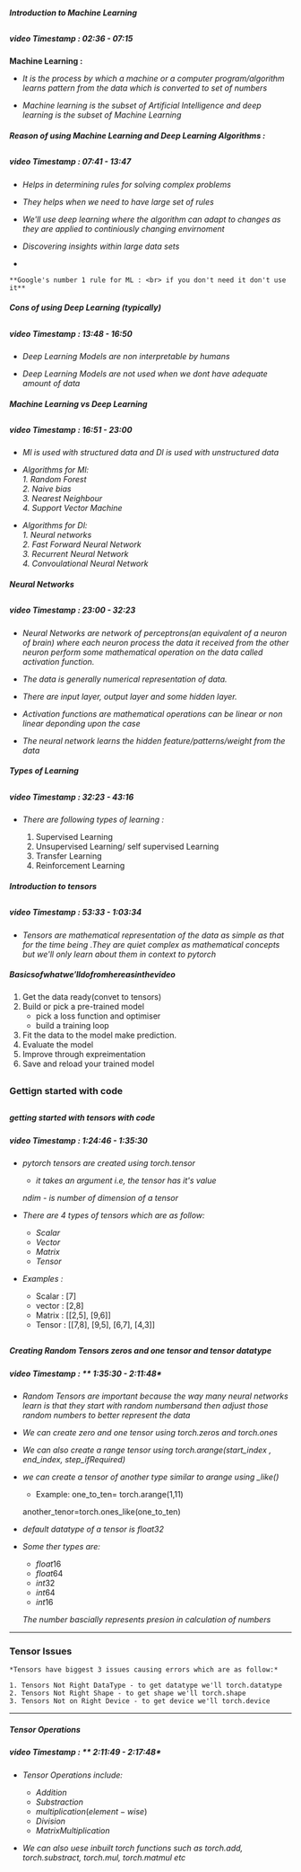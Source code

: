 ##### **Introduction to Machine Learning**

##

##### **video Timestamp :** **02:36 - 07:15**



**Machine Learning :**

*
    *It is the process by which a machine or a computer program/algorithm learns pattern from the data which is converted to set of numbers*

*  
    *Machine learning is the subset of Artificial Intelligence and deep learning is the subset of Machine Learning*

##### **Reason of using Machine Learning and Deep Learning Algorithms :**

##

##### **video Timestamp :** **07:41 - 13:47**

*
    *Helps in determining rules for solving complex problems*
*
    *They helps when we need to have large set of rules*
*
    *We'll use deep learning where the algorithm can adapt to changes as they are applied to continiously changing envirnoment*
*
    *Discovering insights within large data sets*

*
    
    **Google's number 1 rule for ML : <br> if you don't need it don't use it**


##### **Cons of using Deep Learning (typically)**

##

##### **video Timestamp :** **13:48 - 16:50**


*
    *Deep Learning Models are non interpretable by humans*

*
    *Deep Learning Models are not used when we dont have adequate amount of data*


##### **Machine Learning vs Deep Learning**

##

##### **video Timestamp :** **16:51 - 23:00**

*
    *Ml is used with structured data and Dl is used with unstructured data*

*
    *Algorithms for Ml:*<br>
    *1. Random Forest*<br>
    *2. Naive bias*<br>
    *3. Nearest Neighbour*<br>
    *4. Support Vector Machine*<br>

*
    *Algorithms for Dl:*<br>
    *1. Neural networks*<br>
    *2. Fast Forward Neural Network*<br>
    *3. Recurrent Neural Network*<br>
    *4. Convoulational Neural Network*<br>

##### **Neural Networks**

##

##### **video Timestamp :** **23:00 - 32:23**

*
    *Neural Networks are network of perceptrons(an equivalent of a neuron of brain) where each neuron process the data it received from the other neuron perform some mathematical operation on the data called activation function.*

*
    *The data is generally numerical representation of data.*

*
    *There are input layer, output layer and some hidden layer.*

*
    *Activation functions are mathematical operations can be linear or non linear deponding upon the case*

*
    *The neural network learns the hidden feature/patterns/weight from the data*


##### **Types of Learning**

##

##### **video Timestamp :** **32:23 - 43:16**

*
    *There are following types of learning :*
    
    1. Supervised Learning
    2. Unsupervised Learning/ self supervised Learning
    3. Transfer Learning
    4. Reinforcement Learning



##### **Introduction to tensors**

##

##### **video Timestamp :** **53:33 - 1:03:34**

*
    *Tensors are mathematical representation of the data as simple as that for the time being .They are quiet complex as mathematical concepts but we'll only learn about them in context to pytorch*

##### $Basics of what we'll do from here as in the video$
1. Get the data ready(convet to tensors)
2. Build or pick a pre-trained model
    - pick a loss function and optimiser
    - build a training loop
3. Fit the data to the model make prediction.
4. Evaluate the model
5. Improve through expreimentation
6. Save and reload your trained model

##

###  Gettign started with code

##
##### **getting started with tensors with code**


##### **video Timestamp :** **1:24:46* - 1:35:30*

*
    *pytorch tensors are created using torch.tensor*
    - *it takes an argument i.e, the tensor has it's value*

    *ndim - is number of dimension of a tensor*

*
    *There are 4 types of tensors which are as follow:*

    - $Scalar$
    - $Vector$
    - $Matrix$
    - $Tensor$

*
    *Examples :*
    - Scalar : [7]
    - vector : [2,8]
    - Matrix : [[2,5],
                [9,6]]
    - Tensor : [[7,8],
                [9,5],
                [6,7],
                [4,3]]

##
##### **Creating Random Tensors zeros and one tensor and tensor datatype**


##### **video Timestamp :** ** 1:35:30 - 2:11:48*


*
    *Random Tensors are important because the way many neural networks learn is that they start with random numbersand then adjust those random numbers to better represent the data*

*
    *We can create zero and one tensor using torch.zeros and torch.ones*
*
    *We can also create a range tensor using torch.arange(start_index , end_index, step_ifRequired)*

*
    *we can create a tensor of another type similar to arange using _like()*
    - Example:  one_to_ten= torch.arange(1,11)

    another_tenor=torch.ones_like(one_to_ten)

*
    *default datatype of a tensor is float32*

*   
    *Some ther types are:*
    - $float16$ 
    - $float64$ 
    - $int32$ 
    - $int64$ 
    - $int16$ 

    *The number bascially represents presion in calculation of numbers*

***
### Tensor Issues
    *Tensors have biggest 3 issues causing errors which are as follow:*

    1. Tensors Not Right DataType - to get datatype we'll torch.datatype
    2. Tensors Not Right Shape - to get shape we'll torch.shape
    3. Tensors Not on Right Device - to get device we'll torch.device

***


##### **Tensor Operations**

##### **video Timestamp :** ** 2:11:49 - 2:17:48*

*
    *Tensor Operations include:*
    - $Addition$
    - $Substraction$
    - $multiplication (element -wise)$
    - $Division$
    - $Matrix Multiplication$

*
    *We can also uese inbuilt torch functions such as torch.add, torch.substract, torch.mul, torch.matmul etc*

